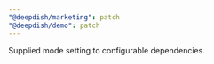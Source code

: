 ```yaml
---
"@deepdish/marketing": patch
"@deepdish/demo": patch
---
```


Supplied mode setting to configurable dependencies.
